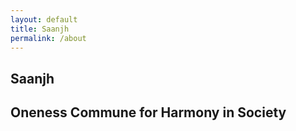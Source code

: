 ```yaml
---
layout: default
title: Saanjh
permalink: /about
---
```


## Saanjh 
## Oneness Commune for Harmony in Society